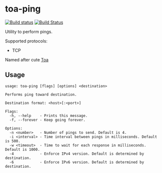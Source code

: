 # toa-ping

[![Build status](https://ci.appveyor.com/api/projects/status/19begg2drvh0630n/branch/master?svg=true)](https://ci.appveyor.com/project/DoumanAsh/toa-ping/branch/master)
[![Build Status](https://travis-ci.org/DoumanAsh/toa-ping.svg?branch=master)](https://travis-ci.org/DoumanAsh/toa-ping)

Utility to perform pings.

Supported protocols:
* TCP

Named after cute [Toa](https://vndb.org/c34928)

## Usage

```
usage: toa-ping [flags] [options] <destination>

Performs ping toward destination.

Destination format: <host>[:<port>]

Flags:
  -h, --help    - Prints this message.
  -f, --forever - Keep going forever.

Options:
  -n <number>   - Number of pings to send. Default is 4.
  -i <interval> - Time interval between pings in milliseconds. Default is 500.
  -w <timeout>  - Time to wait for each response in milliseconds. Default is 1000.
  -4            - Enforce IPv4 version. Default is determined by destination.
  -6            - Enforce IPv6 version. Default is determined by destination.

```
